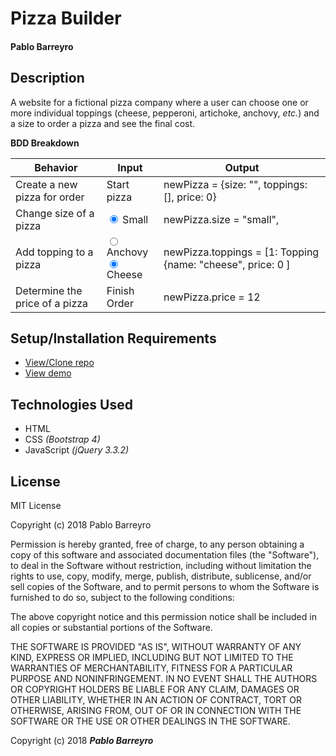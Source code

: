 # **Pizza Builder**

#### Pablo Barreyro

## Description

A website for a fictional pizza company where a user can choose one or more individual toppings (cheese, pepperoni, artichoke, anchovy, _etc._) and a size to order a pizza and see the final cost.

**BDD Breakdown**

Behavior | Input | Output
------------ | ------------- | -------------
Create a new pizza for order | Start pizza | newPizza = {size: "", toppings: [], price: 0}
Change size of a pizza | <input type="radio" name="size" value="small" checked> Small | newPizza.size = "small",<br>
Add topping to a pizza| <input type="radio" name="topping" value="anchovy"> Anchovy<br><input type="radio" name="topping" value="cheese" checked> Cheese | newPizza.toppings = [1: Topping {name: "cheese", price: 0 ]
Determine the price of a pizza | Finish Order | newPizza.price = 12




## Setup/Installation Requirements

* [View/Clone repo](https://github.com/pabarreyro/pizza-builder)
* [View demo](https://pabarreyro.github.io/pizza-builder)

## Technologies Used

* HTML
* CSS _(Bootstrap 4)_
* JavaScript _(jQuery 3.3.2)_

## License

MIT License

Copyright (c) 2018 Pablo Barreyro

Permission is hereby granted, free of charge, to any person obtaining a copy
of this software and associated documentation files (the "Software"), to deal
in the Software without restriction, including without limitation the rights
to use, copy, modify, merge, publish, distribute, sublicense, and/or sell
copies of the Software, and to permit persons to whom the Software is
furnished to do so, subject to the following conditions:

The above copyright notice and this permission notice shall be included in all
copies or substantial portions of the Software.

THE SOFTWARE IS PROVIDED "AS IS", WITHOUT WARRANTY OF ANY KIND, EXPRESS OR
IMPLIED, INCLUDING BUT NOT LIMITED TO THE WARRANTIES OF MERCHANTABILITY,
FITNESS FOR A PARTICULAR PURPOSE AND NONINFRINGEMENT. IN NO EVENT SHALL THE
AUTHORS OR COPYRIGHT HOLDERS BE LIABLE FOR ANY CLAIM, DAMAGES OR OTHER
LIABILITY, WHETHER IN AN ACTION OF CONTRACT, TORT OR OTHERWISE, ARISING FROM,
OUT OF OR IN CONNECTION WITH THE SOFTWARE OR THE USE OR OTHER DEALINGS IN THE
SOFTWARE.

Copyright (c) 2018 **_Pablo Barreyro_**
